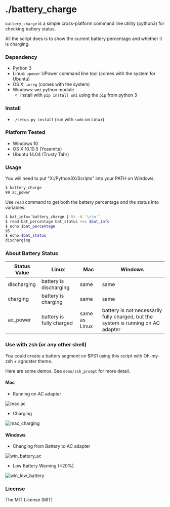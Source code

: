 # ./battery_charge

`battery_charge` is a simple cross-platform command line utility (python3) for checking battery status.

All the script does is to show the current battery percentage and whether it is charging.

### Dependency

- Python 3
- Linux: `upower` UPower command line tool (comes with the system for Ubuntu)
- OS X: `ioreg` (comes with the system)
- Windows: `wmi` python module
    - install with `pip install wmi` using the `pip` from python 3

### Install
- `./setup.py install` (run with `sudo` on Linux)

### Platform Tested
- Windows 10
- OS X 10.10.5 (Yosemite)
- Ubuntu 14.04 (Trusty Tahr)

### Usage
You will need to put "X:/Python3X/Scripts" into your PATH on Windows.
```bash
$ battery_charge
99 ac_power
```
Use `read` command to get both the battery percentage and the status into variables.
```bash
$ bat_info=`battery_charge | tr -d '\r\n'`
$ read bat_percentage bat_status <<< $bat_info
$ echo $bat_percentage
95
$ echo $bat_status
discharging
```

### About Battery Status

| Status Value |          Linux           |      Mac      |                                     Windows                                       |
|--------------|--------------------------|---------------|-----------------------------------------------------------------------------------|
| discharging  | battery is discharging   | same          | same                                                                              |
| charging     | battery is charging      | same          | same                                                                              |
| ac_power     | battery is fully charged | same as Linux | battery is not necessarily fully charged, but the system is running on AC adapter |


### Use with zsh (or any other shell)
You could create a battery segment on $PS1 using this script with Oh-my-zsh + agnoster theme.

Here are some demos. See `demo/zsh_prompt` for more detail.
#### Mac

- Running on AC adapter

![mac ac](https://cloud.githubusercontent.com/assets/2238599/14226482/23d436ee-f916-11e5-98b1-dadbaf90dc45.png)

- Charging

![mac_charging](https://cloud.githubusercontent.com/assets/2238599/14226485/394d959c-f916-11e5-9730-b062d58bda47.png)

#### Windows

- Changing from Battery to AC adapter

![win_battery_ac](https://cloud.githubusercontent.com/assets/2238599/14226519/b609d4ec-f899-11e5-9bb3-92523aa34f61.png)

- Low Battery Warning (<20%)

![win_low_battery](https://cloud.githubusercontent.com/assets/2238599/14226520/b60cf794-f899-11e5-856f-ba37aa66c4bb.png)

### License
The MIT License (MIT)
